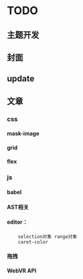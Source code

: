 # TODO

## 主题开发
## 封面
## update


## 文章
### css 

#### mask-image	
#### grid
#### flex



### js
#### babel
#### AST相关
#### editor：
		selection对象 range对象
		caret-color
#### 拖拽
#### WebVR API



